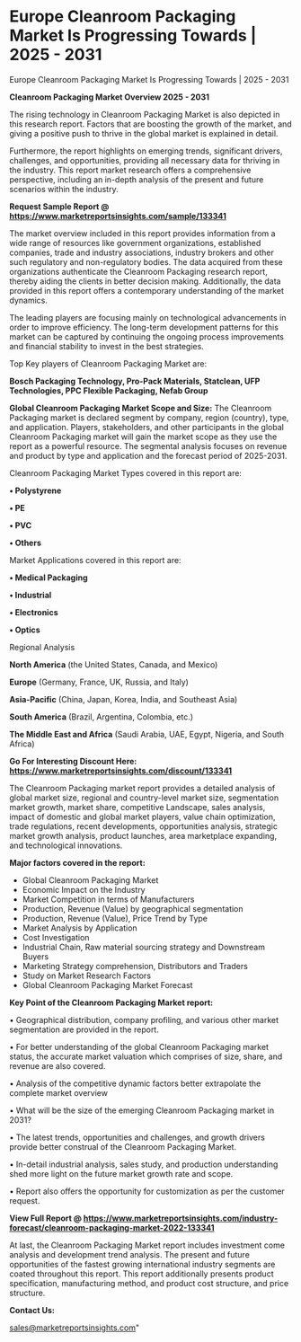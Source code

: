 # Europe Cleanroom Packaging Market Is Progressing Towards | 2025 - 2031
Europe Cleanroom Packaging Market Is Progressing Towards | 2025 - 2031

<Strong> Cleanroom Packaging Market Overview 2025 - 2031</strong>

The rising technology in Cleanroom Packaging Market is also depicted in this research report. Factors that are boosting the growth of the market, and giving a positive push to thrive in the global market is explained in detail.

Furthermore, the report highlights on emerging trends, significant drivers, challenges, and opportunities, providing all necessary data for thriving in the industry. This report market research offers a comprehensive perspective, including an in-depth analysis of the present and future scenarios within the industry.

<strong>Request Sample Report @ <a href=https://www.marketreportsinsights.com/sample/133341>https://www.marketreportsinsights.com/sample/133341</a></strong>

The market overview included in this report provides information from a wide range of resources like government organizations, established companies, trade and industry associations, industry brokers and other such regulatory and non-regulatory bodies. The data acquired from these organizations authenticate the Cleanroom Packaging research report, thereby aiding the clients in better decision making. Additionally, the data provided in this report offers a contemporary understanding of the market dynamics.

The leading players are focusing mainly on technological advancements in order to improve efficiency. The long-term development patterns for this market can be captured by continuing the ongoing process improvements and financial stability to invest in the best strategies.

Top Key players of Cleanroom Packaging Market are:

<strong>Bosch Packaging Technology, Pro-Pack Materials, Statclean, UFP Technologies, PPC Flexible Packaging, Nefab Group</strong>

<strong><b>Global Cleanroom Packaging Market Scope and Size:</b></strong>
The Cleanroom Packaging market is declared segment by company, region (country), type, and application. Players, stakeholders, and other participants in the global Cleanroom Packaging market will gain the market scope as they use the report as a powerful resource. The segmental analysis focuses on revenue and product by type and application and the forecast period of 2025-2031.

Cleanroom Packaging Market Types covered in this report are:

<strong>• Polystyrene

• PE

• PVC

• Others</strong>

Market Applications covered in this report are:

<strong>• Medical Packaging

• Industrial

• Electronics

• Optics</strong> 

Regional Analysis

<strong>North America</strong> (the United States, Canada, and Mexico)

<strong>Europe</strong> (Germany, France, UK, Russia, and Italy)

<strong>Asia-Pacific</strong> (China, Japan, Korea, India, and Southeast Asia)

<strong>South America</strong> (Brazil, Argentina, Colombia, etc.)

<strong>The Middle East and Africa</strong> (Saudi Arabia, UAE, Egypt, Nigeria, and South Africa)

<strong>Go For Interesting Discount Here: <a href=https://www.marketreportsinsights.com/discount/133341>https://www.marketreportsinsights.com/discount/133341</a></strong>

The Cleanroom Packaging market report provides a detailed analysis of global market size, regional and country-level market size, segmentation market growth, market share, competitive Landscape, sales analysis, impact of domestic and global market players, value chain optimization, trade regulations, recent developments, opportunities analysis, strategic market growth analysis, product launches, area marketplace expanding, and technological innovations.

<strong><b>Major factors covered in the report:</b></strong>
<ul>
  <li>Global Cleanroom Packaging Market </li>
  <li>Economic Impact on the Industry</li>
  <li>Market Competition in terms of Manufacturers</li>
  <li>Production, Revenue (Value) by geographical segmentation</li>
  <li>Production, Revenue (Value), Price Trend by Type</li>
  <li>Market Analysis by Application</li>
  <li>Cost Investigation</li>
  <li>Industrial Chain, Raw material sourcing strategy and Downstream Buyers</li>
  <li>Marketing Strategy comprehension, Distributors and Traders</li>
  <li>Study on Market Research Factors</li>
  <li>Global Cleanroom Packaging Market Forecast</li>
</ul>

<strong><b>Key Point of the Cleanroom Packaging Market report:</b></strong>

• Geographical distribution, company profiling, and various other market segmentation are provided in the report.

• For better understanding of the global Cleanroom Packaging market status, the accurate market valuation which comprises of size, share, and revenue are also covered.

• Analysis of the competitive dynamic factors better extrapolate the complete market overview

• What will be the size of the emerging Cleanroom Packaging market in 2031?

• The latest trends, opportunities and challenges, and growth drivers provide better construal of the Cleanroom Packaging Market.

• In-detail industrial analysis, sales study, and production understanding shed more light on the future market growth rate and scope.

• Report also offers the opportunity for customization as per the customer request.

<strong><b>View Full Report @ <a href=https://www.marketreportsinsights.com/industry-forecast/cleanroom-packaging-market-2022-133341>https://www.marketreportsinsights.com/industry-forecast/cleanroom-packaging-market-2022-133341</a></b></strong>


At last, the Cleanroom Packaging Market report includes investment come analysis and development trend analysis. The present and future opportunities of the fastest growing international industry segments are coated throughout this report. This report additionally presents product specification, manufacturing method, and product cost structure, and price structure.

<strong>Contact Us:</strong>

sales@marketreportsinsights.com"
